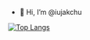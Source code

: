 - 👋 Hi, I’m @iujakchu

<!---
iujakchu/iujakchu is a ✨ special ✨ repository because its `README.md` (this file) appears on your GitHub profile.
You can click the Preview link to take a look at your changes.
--->
[![Top Langs](https://github-readme-stats.vercel.app/api/top-langs/?username=iujakchu&layout=compact&langs_count=10&theme=dracula&count_private=true)](https://github.com/anuraghazra/github-readme-stats)
